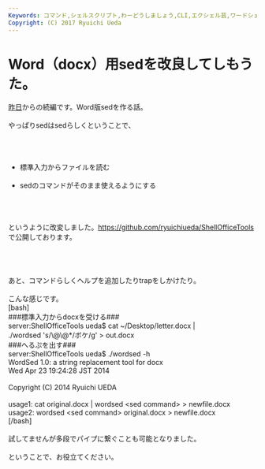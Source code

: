 ```yaml
---
Keywords: コマンド,シェルスクリプト,わーどうしましょう,CLI,エクシェル芸,ワードシェル芸
Copyright: (C) 2017 Ryuichi Ueda
---
```


# Word（docx）用sedを改良してしもうた。
<a href="http://blog.ueda.asia/?p=2931" title="Word（docx）用sedを作ってしもうた。">昨日</a>からの続編です。Word版sedを作る話。<br />
<br />
やっぱりsedはsedらしくということで、<br />
<br />
<br />
<ul><br />
<li>標準入力からファイルを読む</li><br />
<li>sedのコマンドがそのまま使えるようにする</li><br />
</ul><br />
<br />
というように改変しました。<a href="https://github.com/ryuichiueda/ShellOfficeTools" target="_blank">https://github.com/ryuichiueda/ShellOfficeTools</a>で公開しております。<br />
<br />
<br />
<!--more--><br />
<br />
あと、コマンドらしくヘルプを追加したりtrapをしかけたり。<br />
<br />
こんな感じです。<br />
[bash]<br />
###標準入力からdocxを受ける###<br />
server:ShellOfficeTools ueda$ cat ~/Desktop/letter.docx |<br />
 ./wordsed 's/\@\@*/ボケ/g' &gt; out.docx<br />
###へるぷを出す###<br />
server:ShellOfficeTools ueda$ ./wordsed -h<br />
WordSed 1.0: a string replacement tool for docx<br />
Wed Apr 23 19:24:28 JST 2014<br />
<br />
Copyright (C) 2014 Ryuichi UEDA<br />
<br />
usage1: cat original.docx | wordsed &lt;sed command&gt; &gt; newfile.docx<br />
usage2: wordsed &lt;sed command&gt; original.docx &gt; newfile.docx<br />
[/bash]<br />
<br />
試してませんが多段でパイプに繋ぐことも可能となりました。<br />
<br />
ということで、お役立てください。
